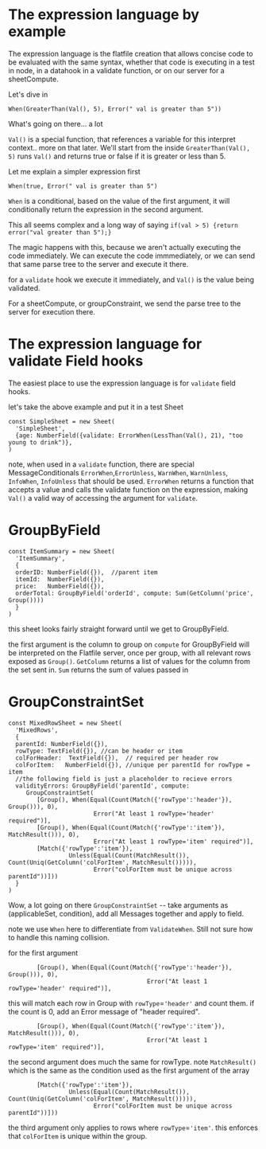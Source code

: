 # The expression language by example

The expression language is the flatfile creation that allows concise code to be evaluated with the same syntax, whether that code is executing in a test in node, in a datahook in a validate function, or on our server for a sheetCompute.

Let's dive in

```
When(GreaterThan(Val(), 5), Error(" val is greater than 5"))
```

What's going on there... a lot

`Val()` is a special function, that references a variable for this interpret context.. more on that later.
We'll start from the inside `GreaterThan(Val(), 5)` runs `Val()` and returns true or false if it is greater or less than 5.

Let me explain a simpler expression first
```
When(true, Error(" val is greater than 5")
```
`When` is a conditional, based on the value of the first argument, it will conditionally return the expression in the second argument.

This all seems complex and a long way of saying 
`if(val > 5) {return error("val greater than 5");}`

The magic happens with this, because we aren't actually executing the code immediately.  We can execute the code immmediately, or we can send that same parse tree to the server and execute it there.

for a `validate` hook we execute it immediately, and `Val()` is the value being validated.

For a sheetCompute, or groupConstraint, we send the parse tree to the server for execution there.

# The expression language for validate Field hooks

The easiest place to use the expression language is for `validate` field hooks. 

let's take the above example and put it in a test Sheet
```
const SimpleSheet = new Sheet(
  'SimpleSheet',
  {age: NumberField({validate: ErrorWhen(LessThan(Val(), 21), "too young to drink")},
)
```


note, when used in a `validate` function, there are special MessageConditionals `ErrorWhen`,`ErrorUnless`, `WarnWhen`, `WarnUnless`, `InfoWhen`, `InfoUnless` that should be used.  `ErrorWhen` returns a function that accepts a value and calls the validate function on the expression, making `Val()` a valid way of accessing the argument for `validate`.

# GroupByField
```
const ItemSummary = new Sheet(
  'ItemSummary',
  {
  orderID: NumberField({}),  //parent item
  itemId:  NumberField({}),
  price:   NumberField({}),
  orderTotal: GroupByField('orderId', compute: Sum(GetColumn('price', Group())))
  }
)
```

this sheet looks fairly straight forward until we get to GroupByField.

the first argument is the column to group on
`compute` for GroupByField will be interpreted on the Flatfile server, once per group, with all relevant rows exposed as `Group()`.  `GetColumn` returns a list of values for the column from the set sent in.  `Sum` returns the sum of values passed in


# GroupConstraintSet
```
const MixedRowSheet = new Sheet(
  'MixedRows',
  {
  parentId: NumberField({}),
  rowType: TextField({}), //can be header or item
  colForHeader:  TextField({}),  // required per header row
  colForItem:   NumberField({}), //unique per parentId for rowType = item
  //the following field is just a placeholder to recieve errors
  validityErrors: GroupByField('parentId', compute: 
     GroupConstraintSet(
        [Group(), When(Equal(Count(Match({'rowType':'header'}), Group())), 0), 
		                Error("At least 1 rowType='header' required")],
        [Group(), When(Equal(Count(Match({'rowType':'item'}), MatchResult())), 0), 
                        Error("At least 1 rowType='item' required")],
        [Match({'rowType':'item'}), 
		         Unless(Equal(Count(MatchResult()), Count(Uniq(GetColumn('colForItem', MatchResult())))), 
                        Error("colForItem must be unique across parentId"))]))
  }
)
```


Wow, a lot going on there
`GroupConstraintSet` -- take arguments as (applicableSet, condition), add all Messages together and apply to field.

note we use `When` here to differentiate from `ValidateWhen`.  Still not sure how to handle this naming collision. 

for the first argument
```
	    [Group(), When(Equal(Count(Match({'rowType':'header'}), Group())), 0), 
		                               Error("At least 1 rowType='header' required")],
```
this will match each row in Group with `rowType`=`'header'` and count them.  if the count is 0, add an Error message of "header required".


```
        [Group(), When(Equal(Count(Match({'rowType':'item'}), MatchResult())), 0), 
		                               Error("At least 1 rowType='item' required")],
```
the second argument does much the same for rowType.  note `MatchResult()` which is the same as the condition used as the first argument of the array


```
        [Match({'rowType':'item'}), 
		         Unless(Equal(Count(MatchResult()), Count(Uniq(GetColumn('colForItem', MatchResult())))), 
                        Error("colForItem must be unique across parentId"))]))
```
the third argument only applies to rows where `rowType`=`'item'`.  this enforces that `colForItem` is unique within the group.






